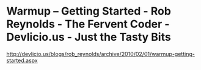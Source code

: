 <!--
id: 459062182
link: http://kevinisom.info/post/459062182/warmup-getting-started-rob-reynolds-the-fervent
slug: warmup-getting-started-rob-reynolds-the-fervent
date: Sat Mar 20 2010 05:24:46 GMT+1300 (NZDT)
raw: {"blog_name":"kevinisom","id":459062182,"post_url":"http://kevinisom.info/post/459062182/warmup-getting-started-rob-reynolds-the-fervent","slug":"warmup-getting-started-rob-reynolds-the-fervent","type":"link","date":"2010-03-19 16:24:46 GMT","timestamp":1269015886,"state":"published","format":"html","reblog_key":"WoXXD7Wy","tags":[],"short_url":"http://tmblr.co/Zw68YyRNBkc","highlighted":[],"feed_item":"http://devlicio.us/blogs/rob_reynolds/archive/2010/02/01/warmup-getting-started.aspx","from_feed_id":"650234","note_count":0,"title":"Warmup – Getting Started - Rob Reynolds - The Fervent Coder - Devlicio.us - Just the Tasty Bits","url":"http://devlicio.us/blogs/rob_reynolds/archive/2010/02/01/warmup-getting-started.aspx","description":""}
publish: 2010-03-020
tags: 
title: Warmup – Getting Started - Rob Reynolds - The Fervent Coder - Devlicio.us - Just the Tasty Bits
-->


Warmup – Getting Started - Rob Reynolds - The Fervent Coder - Devlicio.us - Just the Tasty Bits
===============================================================================================

<http://devlicio.us/blogs/rob_reynolds/archive/2010/02/01/warmup-getting-started.aspx>

